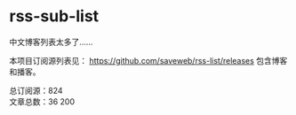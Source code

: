 # rss-sub-list

中文博客列表太多了......

本项目订阅源列表见： https://github.com/saveweb/rss-list/releases 包含博客和播客。


总订阅源：824  
文章总数：36 200
